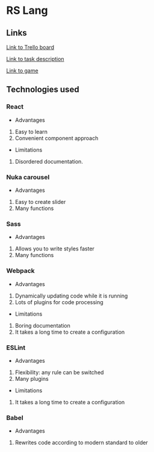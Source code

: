 # RS Lang

## Links
[Link to Trello board](https://trello.com/b/W8YkVoes)

[Link to task description](https://github.com/rolling-scopes-school/tasks/blob/master/tasks/rslang/rslang.md)

[Link to game](https://rslang-team37-vmashnitskaya.netlify.app/)

## Technologies used
### React
- Advantages
1. Easy to learn
2. Convenient component approach
- Limitations
1. Disordered documentation.

### Nuka carousel
- Advantages
1. Easy to create slider
2. Many functions

### Sass
- Advantages
1. Allows you to write styles faster
2. Many functions

### Webpack
- Advantages
1. Dynamically updating code while it is running
2. Lots of plugins for code processing
- Limitations
1. Boring documentation
2. It takes a long time to create a configuration

### ESLint
- Advantages
1. Flexibility: any rule can be switched
2. Many plugins
- Limitations
1. It takes a long time to create a configuration

### Babel
- Advantages
1. Rewrites code according to modern standard to older

